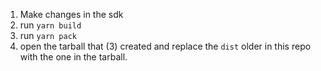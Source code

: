1. Make changes in the sdk
2. run `yarn build`
3. run `yarn pack`
4. open the tarball that (3) created and replace the `dist` older in this repo with the one in the tarball.

